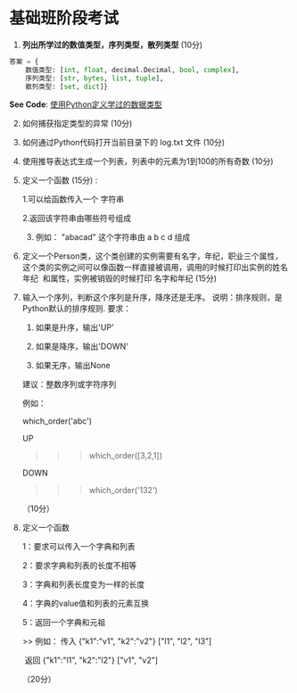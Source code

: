# 基础班阶段考试

1. **列出所学过的数值类型，序列类型，散列类型**  (10分)

```python
答案 = {
	数值类型: [int, float, decimal.Decimal, bool, complex], 
	序列类型: [str, bytes, list, tuple],
	散列类型: [set, dict]}
```

**See Code**:  [使用Python定义学过的数据类型](question_1.py)

2. 如何捕获指定类型的异常  (10分)

1. 如何通过Python代码打开当前目录下的 log.txt 文件  (10分)

2. 使用推导表达式生成一个列表，列表中的元素为1到100的所有奇数  (10分)

3. 定义一个函数 (15分) :    

      1.可以给函数传入一个 字符串  

      2.返回该字符串由哪些符号组成  

      3. 例如： "abacad" 这个字符串由 a b c d 组成  

4. 定义一个Person类，这个类创建的实例需要有名字，年纪，职业三个属性， 这个类的实例之间可以像函数一样直接被调用，调用的时候打印出实例的姓名  年纪  和属性，实例被销毁的时候打印 名字和年纪 (15分)

5. 输入一个序列，判断这个序列是升序，降序还是无序。 说明：排序规则，是Python默认的排序规则. 要求：

      1. 如果是升序，输出'UP' 

      2. 如果是降序，输出'DOWN' 

      3. 如果无序，输出None 

    建议：整数序列或字符序列 
    
     例如： 
    
     which_order('abc') 
    
     UP 
    
     >>> which_order([3,2,1]) 
    
     DOWN 
    
     >>> which_order('132')
    
     >>>

   （10分）

8. 定义一个函数

    1：要求可以传入一个字典和列表

    2：要求字典和列表的长度不相等

    3：字典和列表长度变为一样的长度

    4：字典的value值和列表的元素互换

    5：返回一个字典和元祖

   \>> 例如： 传入 {"k1":"v1", "k2":"v2"}       ["l1", "l2", "l3"]

   ​                 返回 {"k1":"l1", "k2":"l2"}         ["v1", "v2"]

   （20分）

